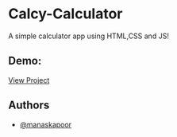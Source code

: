 
# Calcy-Calculator

A simple calculator app using HTML,CSS and JS!

## Demo:

[View Project](https://manaskapoor18.github.io/Calcy-Calculator/)


## Authors

- [@manaskapoor](https://github.com/ManasKapoor18)

